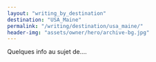 ```yaml
---
layout: "writing_by_destination"
destination: "USA_Maine"
permalink: "/writing/destination/usa_maine/"
header-img: "assets/owner/hero/archive-bg.jpg"
---
```


Quelques info au sujet de....